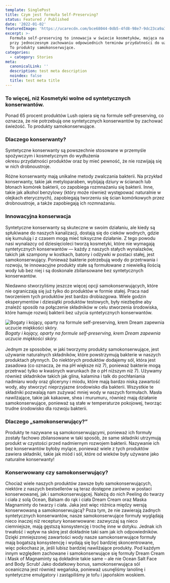 ```yaml
---
template: SinglePost
title: Czym jest formuła Self-Preserving?
status: Featured / Published
date: '2022-01-02'
featuredImage: 'https://ucarecdn.com/bce68044-0db5-4fd8-98e7-9dc23ca9a355/'
excerpt: >-
  Formuła self-preserving to innowacja w świecie kosmetyków, mająca na celu zastąpinie syntetycznych konserwantów składnikami naturalnymi,
  przy jednoczesnym zachowaniu odpowiednich terminów przydatności do użycia.
  To produkty samokonserwujące.
categories:
  - category: Stories
meta:
  canonicalLink: ''
  description: test meta description
  noindex: false
  title: test meta title
---
```

### To więcej, niż Kosmetyki wolne od syntetycznych konserwantów.

Ponad 65 procent produktów Lush opiera się na formule self-preserving, co oznacza, że nie potrzebują one syntetycznych konserwantów by zachować świeżość. To produkty samokonserwujące.

### Dlaczego konserwanty?
Syntetyczne konserwanty są powszechnie stosowane w przemyśle spożywczym i kosmetycznym do wydłużenia okresu przydatności produktów oraz by mieć pewność, że nie rozwijają się w nich drobnoustroje.

Różne konserwanty mają unikalne metody zwalczania bakterii. Na przykład konserwanty, takie jak metyloparaben, wybijają dziury w ścianach lub błonach komórek bakterii, co zapobiega rozmnażaniu się bakterii. Inne, takie jak alkohol benzylowy (który może również występować naturalnie w olejkach eterycznych), zapobiegają tworzeniu się ścian komórkowych przez drobnoustroje, a także zapobiegają ich rozmnażaniu.

### Innowacyjna konserwacja
Syntetyczne konserwanty są skuteczne w swoim działaniu, ale kiedy są spłukiwane do naszych kanalizacji, dostają się do cieków wodnych, gdzie się kumulują i z czasem mogą mieć toksyczne działanie. Z tego powodu nasi wynalazcy od dziesięcioleci tworzą kosmetyki, które nie wymagają syntetycznych konserwantów — każdy z naszych stałych wynalazków, takich jak szampony w kostkach, batony i odżywki w postaci stałej, jest samokonserwujący. Ponieważ bakterie potrzebują wody do przetrwania i rozwoju, te innowacyjne produkty stałe są formułowane z niewielką ilością wody lub bez niej i są doskonale zbilansowane bez syntetycznych konserwantów.

Niedawno stworzyliśmy jeszcze więcej opcji samokonserwujących, które nie ograniczają się już tylko do produktów w formie stałej. Praca nad tworzeniem tych produktów jest bardzo drobiazgowa. Wiele godzin eksperymentów i dziesiątki produktów testowych, były niezbędne aby znaleźć sposób na połączenie składników w celu stworzenia środowiska, które hamuje rozwój bakterii bez użycia syntetycznych konserwantów.

![Bogaty i kojący, oparty na formule self-preserving, krem Dream zapewnia uczucie miękkości skóry.](https://ucarecdn.com/bce68044-0db5-4fd8-98e7-9dc23ca9a355/ "self-preserving dream cream")
*Bogaty i kojący, oparty na formule self-preserving, krem Dream zapewnia uczucie miękkości skóry.* <br>
   <br>Jednym ze sposobów, w jaki tworzymy produkty samokonserwujące, jest używanie naturalnych składników, które powstrzymują bakterie w naszych produktach płynnych.  Do niektórych produktów dodajemy sól, która jest zasadowa (co oznacza, że ma pH większe niż 7), ponieważ bakterie mogą przetrwać tylko w kwaśnych warunkach (te o pH niższym niż 7). Używamy również składników takich jak glina, kalamina i talk do pochłaniania nadmiaru wody oraz gliceryny i miodu, które mają bardzo niską zawartość wody, aby stworzyć nieprzyjazne środowisko dla bakterii. Wszystkie te składniki pozwalają nam zużywać mniej wody w naszych formułach. Masła nawilżające, takie jak kakaowe, shea i murumuru, również mają działanie samokonserwujące, ponieważ są stałe w temperaturze pokojowej, tworząc trudne środowisko dla rozwoju bakterii.
### Dlaczego „samokonserwujący?”
Produkty te nazywane są samokonserwującymi, ponieważ ich formuły zostały fachowo zbilansowane w taki sposób, że same składniki utrzymują produkt w czystości przed nadmiernym rozwojem bakterii. Nazywanie ich bez konserwantów byłoby mylące, ponieważ wiele z tych produktów zawiera składniki, takie jak miód i sól, które od wieków były używane jako naturalne konserwanty!
### Konserwowany czy samokonserwujący?
Chociaż wiele naszych produktów zawsze było samokonserwujących, niektóre z naszych bestsellerów są teraz dostępne zarówno w postaci konserwowanej, jak i samokonserwującej. Należą do nich Peeling do twarzy i ciała z solą Ocean, Balsam do rąk i ciała Dream Cream oraz Maska Magnaminty do twarzy i ciała. Jaka jest więc różnica między wersją konserwowaną a samokonserwującą?
Poza tym, że nie zawierają żadnych syntetycznych konserwantów, nasze samokonserwujące formuły wyglądają nieco inaczej niż receptury konserwowane: zazwyczaj są nieco ciemniejsze, mają gęstszą konsystencję i trochę inne w dotyku. Jednak ich trwałość i wpływ na skórę jest dokładnie taki sam jak ich odpowiedników.
Dzięki zmniejszonej zawartości wody nasze samokonserwujące formuły mają bogatszą konsystencję i wydają się być bardziej skoncentrowane, więc pokochasz je, jeśli lubisz bardziej nawilżające produkty. Pod każdym innym względem zachowane i samokonserwujące się formuły Dream Cream i Mask of Magnaminty są dokładnie takie same – ale nie Ocean Salt Face and Body Scrub! Jako dodatkowy bonus, samokonserwująca sól oceaniczna jest również wegańska, ponieważ usunęliśmy lanolinę i syntetyczne emulgatory i zastąpiliśmy je tofu i japońskim woskiem.
